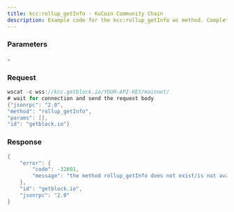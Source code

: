 ```yaml
---
title: kcc:rollup_getInfo - KuCoin Community Chain
description: Example code for the kcc:rollup_getInfo ws method. Сomplete guide on how to use kcc:rollup_getInfo ws in GetBlock.io Web3 documentation.
---
```


### Parameters


\-

### Request

``` java
wscat -c wss://kcc.getblock.io/YOUR-API-KEY/mainnet/ 
# wait for connection and send the request body 
{"jsonrpc": "2.0",
"method": "rollup_getInfo",
"params": [],
"id": "getblock.io"}
```

###  Response

``` java
{
    "error": {
        "code": -32601,
        "message": "the method rollup_getInfo does not exist/is not available"
    },
    "id": "getblock.io",
    "jsonrpc": "2.0"
}
```

